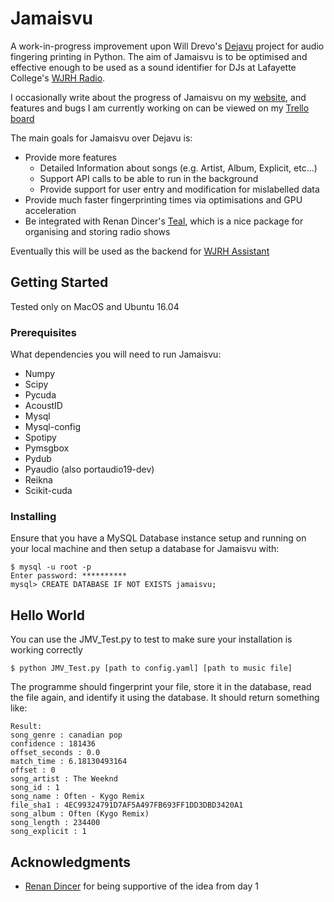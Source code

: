 # Jamaisvu

A work-in-progress improvement upon Will Drevo's [Dejavu](https://github.com/worldveil/dejavu) project for audio fingering printing in Python. The aim of Jamaisvu is to be optimised and effective enough to be used as a sound identifier for DJs at Lafayette College's [WJRH Radio](http://wjrh.org).

I occasionally write about the progress of Jamaisvu on my [website](http://clement.nyc), and features and bugs I am currently working on can be viewed on my [Trello board](https://trello.com/b/cGIQLRYg/jamaisvu)

The main goals for Jamaisvu over Dejavu is:

* Provide more features
	* Detailed Information about songs (e.g. Artist, Album, Explicit, etc...)
	* Support API calls to be able to run in the background
	* Provide support for user entry and modification for mislabelled data
* Provide much faster fingerprinting times via optimisations and GPU acceleration
* Be integrated with Renan Dincer's [Teal](https://github.com/wjrh/Teal), which is a nice package for organising and storing radio shows

Eventually this will be used as the backend for [WJRH Assistant](https://github.com/CwbhX/WJRH-Assistant)

## Getting Started

Tested only on MacOS and Ubuntu 16.04

### Prerequisites

What dependencies you will need to run Jamaisvu:

* Numpy
* Scipy
* Pycuda
* AcoustID
* Mysql
* Mysql-config
* Spotipy
* Pymsgbox
* Pydub
* Pyaudio (also portaudio19-dev)
* Reikna
* Scikit-cuda


### Installing

Ensure that you have a MySQL Database instance setup and running on your local machine and then setup a database for Jamaisvu with:

```
$ mysql -u root -p
Enter password: **********
mysql> CREATE DATABASE IF NOT EXISTS jamaisvu;
```


## Hello World

You can use the JMV_Test.py to test to make sure your installation is working correctly


```
$ python JMV_Test.py [path to config.yaml] [path to music file]
```

The programme should fingerprint your file, store it in the database, read the file again, and identify it using the database. It should return something like:

```
Result:
song_genre : canadian pop
confidence : 181436
offset_seconds : 0.0
match_time : 6.18130493164
offset : 0
song_artist : The Weeknd
song_id : 1
song_name : Often - Kygo Remix
file_sha1 : 4EC99324791D7AF5A497FB693FF1DD3DBD3420A1
song_album : Often (Kygo Remix)
song_length : 234400
song_explicit : 1
```


## Acknowledgments

* [Renan Dincer](https://github.com/renandincer) for being supportive of the idea from day 1

